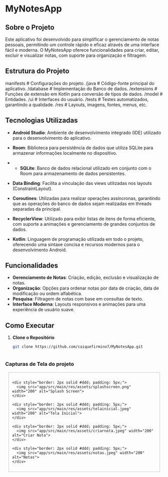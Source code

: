 # MyNotesApp


## Sobre o Projeto

Este aplicativo foi desenvolvido para simplificar o gerenciamento de notas pessoais, permitindo um controle rápido e eficaz através de uma interface fácil e moderna. O MyNotesApp oferece funcionalidades para criar, editar, excluir e visualizar notas, com suporte para organização e filtragem.

## Estrutura do Projeto

manifests # Configurações do projeto.
/java # Código-fonte principal do aplicativo.
/database # Implementação do Banco de dados.
/extensions # Funções de extensão em Kotlin para conversão de tipos de dados.
/model # Entidades.
/ui # Interfaces do usuário.
/tests # Testes automatizados, garantindo a qualidade.
/res # Layouts, imagens, fontes, menus, etc.

## Tecnologias Utilizadas

- **Android Studio**: Ambiente de desenvolvimento integrado (IDE) utilizado para o desenvolvimento do aplicativo.

- **Room**: Biblioteca para persistência de dados que utiliza SQLite para armazenar informações localmente no dispositivo.

- - **SQLite**: Banco de dados relacional utilizado em conjunto com o Room para armazenamento de dados persistentes.

- **Data Binding**: Facilita a vinculação das views utilizadas nos layouts (ConstraintLayout).

- **Coroutines**: Utilizadas para realizar operações assíncronas, garantindo que as operações do banco de dados sejam realizadas em threads separadas da principal.

- **RecyclerView**: Utilizado para exibir listas de itens de forma eficiente, com suporte a animações e gerenciamento de grandes conjuntos de dados.

- **Kotlin**: Linguagem de programação utilizada em todo o projeto, oferecendo uma sintaxe concisa e recursos modernos para o desenvolvimento Android.



## Funcionalidades

- **Gerenciamento de Notas**: Criação, edição, exclusão e visualização de notas.
- **Organização**: Opções para ordenar notas por data de criação, data de modificação ou ordem alfabética.
- **Pesquisa**: Filtragem de notas com base em consultas de texto.
- **Interface Moderna**: Layouts responsivos e animações para uma experiência de usuário suave.

## Como Executar

1. **Clone o Repositório**
   ```bash
   git clone https://github.com/caiquefirmino7/MyNotesApp.git
   


### Capturas de Tela do projeto

<div style="border: 2px solid #ddd; padding: 10px; margin: 10px;">

  <div style="display: flex; justify-content: center; gap: 10px;">

    <div style="border: 2px solid #ddd; padding: 5px;">
      <img src="app/src/main/res/assets/splashscreen.png" width="200" alt="Splash Screen">
    </div>

    <div style="border: 2px solid #ddd; padding: 5px;">
      <img src="app/src/main/res/assets/telainicial.jpeg" width="200" alt="Tela Inicial">
    </div>

    <div style="border: 2px solid #ddd; padding: 5px;">
      <img src="app/src/main/res/assets/criarnota.jpeg" width="200" alt="Criar Nota">
    </div>

    <div style="border: 2px solid #ddd; padding: 5px;">
      <img src="app/src/main/res/assets/notas.jpeg" width="200" alt="Notas">
    </div>

  </div>

</div>



